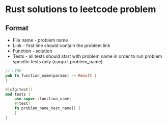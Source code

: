 # Rust solutions to leetcode problem

## Format
* File name - problem name
* Link - first line should contain the problem link
* Function - solution
* Tests - all tests should start with problem name in order to run problem specific tests only (cargo t problem\_name)

```rust
// LINK 
pub fn function_name(params) -> Result {
}

#[cfg(test)]
mod tests {
    use super::function_name;
    #[test]
    fn problem_name_test_name() {
    }
}
```
